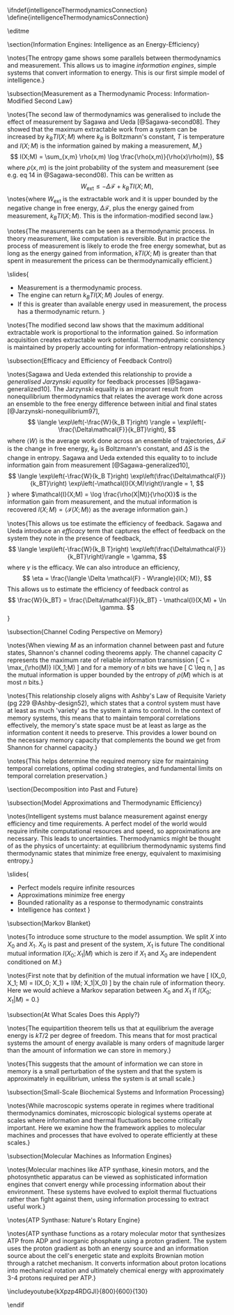 \ifndef{intelligenceThermodynamicsConnection}
\define{intelligenceThermodynamicsConnection}

\editme

\section{Information Engines: Intelligence as an Energy-Efficiency}

\notes{The entropy game shows some parallels between thermodynamics and measurement. This allows us to imagine *information engines*, simple systems that convert information to energy. This is our first simple model of intelligence.}

\subsection{Measurement as a Thermodynamic Process: Information-Modified Second Law}

\notes{The second law of thermodynamics was generalised to include the effect of measurement by Sagawa and Ueda [@Sagawa-second08]. They showed that the maximum extractable work from a system can be increased by $k_BTI(X;M)$ where $k_B$ is Boltzmann's constant, $T$ is temperature and $I(X;M)$ is the information gained by making a measurement, $M$,}
$$
I(X;M) = \sum_{x,m} \rho(x,m) \log \frac{\rho(x,m)}{\rho(x)\rho(m)},
$$
where $\rho(x,m)$ is the joint probability of the system and measurement (see e.g. eq 14 in @Sagawa-second08). This can be written as
$$
W_\text{ext} \leq  - \Delta\mathcal{F} + k_BTI(X;M),
$$
\notes{where $W_\text{ext}$ is the extractable work and it is upper bounded by the negative change in free energy, $\Delta \mathcal{F}$, plus the energy gained from measurement, $k_BTI(X;M)$. This is the information-modified second law.}

\notes{The measurements can be seen as a thermodynamic process. In theory measurement, like computation is reversible. But in practice the process of measurement is likely to erode the free energy somewhat, but as long as the energy gained from information, $kTI(X;M)$ is greater than that spent in measurement the pricess can be thermodynamically efficient.}

\slides{
* Measurement is a thermodynamic process.
* The engine can return $k_BTI(X;M)$ Joules of energy.
* If this is greater than available energy used in measurement, the process has a thermodynamic return.
}

\notes{The modified second law shows that the maximum additional extractable work is proportional to the information gained. So information acquisition creates extractable work potential. Thermodynamic consistency is maintained by properly accounting for information-entropy relationships.}

\subsection{Efficacy and Efficiency of Feedback Control}

\notes{Sagawa and Ueda extended this relationship to provide a *generalised Jarzynski equality* for feedback processes [@Sagawa-generalized10]. The Jarzynski equality is an imporant result from nonequilibrium thermodynamics that relates the average work done across an ensemble to the free energy difference between initial and final states [@Jarzynski-nonequilibrium97],
$$
\langle \exp\left(-\frac{W}{k_B T}right) \rangle = \exp\left(-\frac{\Delta\mathcal{F}}{k_BT}\right),
$$
where $\langle W \rangle$ is the average work done across an ensemble of trajectories, $\Delta\mathcal{F}$ is the change in free energy, $k_B$ is Boltzmann's constant, and $\Delta S$ is the change in entropy. Sagawa and Ueda extended this equality to to include information gain from measurement [@Sagawa-generalized10],
$$
\langle \exp\left(-\frac{W}{k_B T}right) \exp\left(\frac{\Delta\mathcal{F}}{k_BT}\right) \exp\left(-\mathcal{I}(X;M)\right)\rangle = 1,
$$}
where $\mathcal{I}(X;M) = \log \frac{\rho(X|M)}{\rho(X)}$ is the information gain from measurement, and the mutual information is recovered $I(X;M) = \langle \mathcal{I}(X;M) \rangle$ as the average information gain.}

\notes{This allows us toe estimate the  efficiency of feedback. Sagawa and Ueda introduce an *efficacy* term that captures the effect of feedback on the system they note in the presence of feedback,
$$
\langle \exp\left(-\frac{W}{k_B T}right) \exp\left(\frac{\Delta\mathcal{F}}{k_BT}\right)\rangle = \gamma,
$$
where $\gamma$ is the efficacy. We can also introduce an efficiency,
$$
\eta = \frac{\langle \Delta \mathcal{F} - W\rangle}{I(X; M)},
$$
This allows us to estimate the efficiency of feedback control as
$$
\frac{W}{k_BT} = \frac{\Delta\mathcal{F}}{k_BT} - \mathcal{I}(X;M) + \ln \gamma.
$$
}

\subsection{Channel Coding Perspective on Memory}

\notes{When viewing $M$ as an information channel between past and future states, Shannon's channel coding theorems apply. The channel capacity $C$ represents the maximum rate of reliable information transmission
\[
C = \max_{\rho(M)} I(X_1;M)
\]
and for a memory of $n$ bits we have
\[
C \leq n,
\]
as the mutual information is upper bounded by the entropy of $\rho(M)$ which is at most $n$ bits.}

\notes{This relationship closely aligns with Ashby's Law of Requisite Variety (pg 229 @Ashby-design52), which states that a control system must have at least as much 'variety' as the system it aims to control. In the context of memory systems, this means that to maintain temporal correlations effectively, the memory's state space must be at least as large as the information content it needs to preserve. This provides a lower bound on the necessary memory capacity that complements the bound we get from Shannon for channel capacity.}

\notes{This helps determine the required memory size for maintaining temporal correlations, optimal coding strategies, and fundamental limits on temporal correlation preservation.}

\section{Decomposition into Past and Future}

\subsection{Model Approximations and Thermodynamic Efficiency}

\notes{Intelligent systems must balance measurement against energy efficiency and time requirements. A perfect model of the world would require infinite computational resources and speed, so  approximations are necessary. This leads to uncertainties. Thermodynamics might be thought of as the physics of uncertainty: at equilibrium thermodynamic systems find thermodynamic states that minimize free energy, equivalent to maximising entropy.}

\slides{
* Perfect models require infinite resources
* Approximations minimize free energy
* Bounded rationality as a response to thermodynamic constraints
* Intelligence has context
}

\subsection{Markov Blanket}

\notes{To introduce some structure to the model assumption. We split $X$ into $X_0$ and $X_1$. $X_0$ is past and present of the system, $X_1$ is future The conditional mutual information $I(X_0;X_1|M)$ which is zero if $X_1$ and $X_0$ are independent conditioned on $M$.}

\notes{First note that by definition of the mutual information we have
\[
I(X_0, X_1; M) = I(X_0; X_1) + I(M; X_1|X_0)
\]
by the chain rule of information theory. Here we would achieve a Markov separation between $X_0$ and $X_1$ if $I(X_0;X_1|M) = 0$.}


<!--Start Include here -->
\subsection{At What Scales Does this Apply?}

\notes{The equipartition theorem tells us that at equilibrium the average energy is $kT/2$ per degree of freedom. This means that for most practical systems the amount of energy available is many orders of magnitude larger than the amount of information we can store in memory.}

\notes{This suggests that the amount of information we can store in memory is a small perturbation of the system and that the system is approximately in equilibrium, unless the system is at small scale.}

\subsection{Small-Scale Biochemical Systems and Information Processing}

\notes{While macroscopic systems operate in regimes where traditional thermodynamics dominates, microscopic biological systems operate at scales where information and thermal fluctuations become critically important. Here we examine how the framework applies to molecular machines and processes that have evolved to operate efficiently at these scales.}

\subsection{Molecular Machines as Information Engines}

\notes{Molecular machines like ATP synthase, kinesin motors, and the photosynthetic apparatus can be viewed as sophisticated information engines that convert energy while processing information about their environment. These systems have evolved to exploit thermal fluctuations rather than fight against them, using information processing to extract useful work.}

\notes{ATP Synthase: Nature's Rotary Engine}

\notes{ATP synthase functions as a rotary molecular motor that synthesizes ATP from ADP and inorganic phosphate using a proton gradient. The system uses the proton gradient as both an energy source and an information source about the cell's energetic state and exploits Brownian motion through a ratchet mechanism. It converts information about proton locations into mechanical rotation and ultimately chemical energy with approximately 3-4 protons required per ATP.}

\includeyoutube{kXpzp4RDGJI}{800}{600}{130}

\endif 
